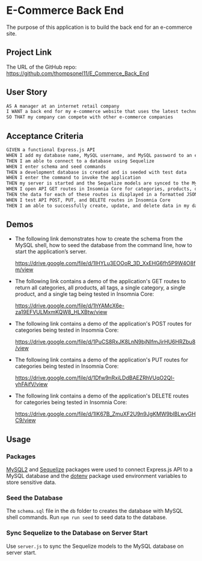 # E-Commerce Back End

The purpose of this application is to build the back end for an e-commerce site.

## Project Link

The URL of the GitHub repo: https://github.com/thompsonel11/E_Commerce_Back_End

## User Story

```md
AS A manager at an internet retail company
I WANT a back end for my e-commerce website that uses the latest technologies
SO THAT my company can compete with other e-commerce companies
```

## Acceptance Criteria

```md
GIVEN a functional Express.js API
WHEN I add my database name, MySQL username, and MySQL password to an environment variable file
THEN I am able to connect to a database using Sequelize
WHEN I enter schema and seed commands
THEN a development database is created and is seeded with test data
WHEN I enter the command to invoke the application
THEN my server is started and the Sequelize models are synced to the MySQL database
WHEN I open API GET routes in Insomnia Core for categories, products, or tags
THEN the data for each of these routes is displayed in a formatted JSON
WHEN I test API POST, PUT, and DELETE routes in Insomnia Core
THEN I am able to successfully create, update, and delete data in my database
```

## Demos

* The following link demonstrates how to create the schema from the MySQL shell, how to seed the database from the command line, how to start the application’s server.

    https://drive.google.com/file/d/1lHYLu3EOOoR_3D_XxEHG6fh5P9W4O8fm/view

* The following link contains a demo of the application's GET routes to return all categories, all products, all tags, a single category, a single product, and a single tag being tested in Insomnia Core:

    https://drive.google.com/file/d/1hYAMcX6e-za19EFVULMxmKQW8_HLXBtw/view


* The following link contains a demo of the application's POST routes for categories being tested in Insomnia Core:

    https://drive.google.com/file/d/1PuCS8RxJK8LnN9bjNIfmJirHU6HRZbu8/view


* The following link contains a demo of the application's PUT routes for categories being tested in Insomnia Core:

  https://drive.google.com/file/d/1Dfw9nRxiLDdBAEZRhVUqO2Ql-yhFAifV/view


* The following link contains a demo of the application's DELETE routes for categories being tested in Insomnia Core:

    https://drive.google.com/file/d/1IK67B_ZmuXF2U9n9JgKMW9bIBLwvGHC9/view


## Usage

### Packages 

[MySQL2](https://www.npmjs.com/package/mysql2) and [Sequelize](https://www.npmjs.com/package/sequelize) packages were used to connect Express.js API to a MySQL database and the [dotenv](https://www.npmjs.com/package/dotenv) package used environment variables to store sensitive data.


### Seed the Database

The `schema.sql` file in the `db` folder to creates the database with MySQL shell commands. Run `npm run seed` to seed data to the database.


### Sync Sequelize to the Database on Server Start

Use `server.js` to sync the Sequelize models to the MySQL database on server start.



